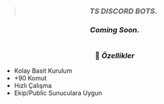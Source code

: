 > ### <p align="center"> ***TS DISCORD BOTS.*** </p> 
  ### <p align="center"> *Coming Soon.* </p> 
#
### <p align="center"> 💎 *Özellikler* </p> 
- Kolay Basit Kurulum
- +90 Komut
- Hızlı Çalışma
- Ekip/Public Sunuculara Uygun
